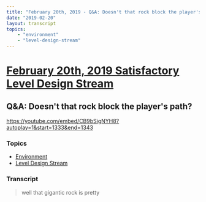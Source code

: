 ```yaml
---
title: "February 20th, 2019 - Q&A: Doesn't that rock block the player's path?"
date: "2019-02-20"
layout: transcript
topics: 
    - "environment"
    - "level-design-stream"
---
```

# [February 20th, 2019 Satisfactory Level Design Stream](../2019-02-20.md)
## Q&A: Doesn't that rock block the player's path?
https://youtube.com/embed/CB9bSigNYH8?autoplay=1&start=1333&end=1343
### Topics
* [Environment](../topics/environment.md)
* [Level Design Stream](../topics/level-design-stream.md)

### Transcript

> well that gigantic rock is pretty
